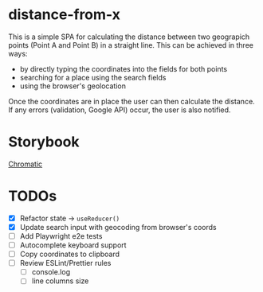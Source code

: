 # distance-from-x

This is a simple SPA for calculating the distance between two geograpich points (Point A and Point B) in a straight line.
This can be achieved in three ways:

- by directly typing the coordinates into the fields for both points
- searching for a place using the search fields
- using the browser's geolocation

Once the coordinates are in place the user can then calculate the distance. If any errors (validation, Google API) occur, the user is also notified.

# Storybook

[Chromatic](https://www.chromatic.com/library?appId=666fe71a68e95a40107cd295)

# TODOs

- [x] Refactor state -> `useReducer()`
- [x] Update search input with geocoding from browser's coords
- [ ] Add Playwright e2e tests
- [ ] Autocomplete keyboard support
- [ ] Copy coordinates to clipboard
- [ ] Review ESLint/Prettier rules
  - [ ] console.log
  - [ ] line columns size
